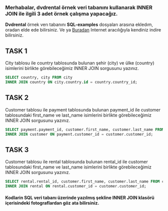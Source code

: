 ### Merhabalar, **dvdrental** örnek veri tabanını kullanarak INNER JOIN ile ilgili 3 adet örnek çalışma yapacağız. 
**Dvdrental** örnek verı tabanını **SQL-examples** dosyaları arasına ekledım, oradan elde ede bilirsiniz. Ve ya [Buradan](https://www.postgresqltutorial.com/postgresql-getting-started/postgresql-sample-database/) Internet aracılığıyla kendiniz indire bilirsiniz.
## TASK 1 
City tablosu ile country tablosunda bulunan şehir (city) ve ülke (country) isimlerini birlikte görebileceğimiz INNER JOIN sorgusunu yazınız.
``` Sql
SELECT country, city FROM city
INNER JOIN country ON city.country.id = country.country_id;
```

## TASK 2
Customer tablosu ile payment tablosunda bulunan payment_id ile customer tablosundaki first_name ve last_name isimlerini birlikte görebileceğimiz INNER JOIN sorgusunu yazınız.
```Sql
SELECT payment.payment_id, customer.first_name, customer.last_name FROM payment
INNER JOIN customer ON payment.customer_id = customer.customer_id;
```

## TASK 3
Customer tablosu ile rental tablosunda bulunan rental_id ile customer tablosundaki first_name ve last_name isimlerini birlikte görebileceğimiz INNER JOIN sorgusunu yazınız.
```Sql
SELECT rental.rental_id, customer.first_name, customer.last_name FROM customer
INNER JOIN rental ON rental.customer_id = customer.customer_id;
```

#### Kodlarin SQL veri tabanı üzerinde yazılmış şekline INNER JOIN klasörü içerisindeki fotograflardan göz ata bilirsiniz.

